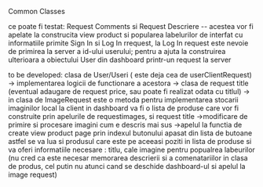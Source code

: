 Common Classes



ce poate fi testat:
    Request Comments si Request Descriere
    -- acestea vor fi apelate la construcita view product si popularea labelurilor de interfat cu informatiile primite
    Sign In si Log In rrequest, la Log In request este nevoie de primirea la server a id-ului userului;
    pentru a ajuta la construirea ulterioara a obiectului User din dashboard printr-un request la server

to be developed:
    clasa de User/Useri ( este deja cea de userClientRequest)
    -> implementarea logicii de functionare a acestora
    -> clasa de request title (eventual adaugare de request price, sau poate fi realizat odata cu titlul)
    -> in clasa de ImageRequest este o metoda pentru implementarea stocarii imaginilor local la client
    in dashboard va fi o lista de produse care vor fi construite prin apelurile de requestimages, si request title 
    ->modificare de primire si procesare imagini cum e descris mai sus 
    ->apelul la functia de create view product page prin indexul butonului apasat din lista de butoane
    astfel se va lua si produsul care este pe aceeasi poziti in lista de produse
    si va oferi informatiile necesare : titlu, cale imagine pentru popualrea labeurilor 
    (nu cred ca este necesar memorarea descrierii si a comenatariilor in clasa de produs, cel putin nu atunci cand se deschide dashboard-ul si apelul la image request)
    
